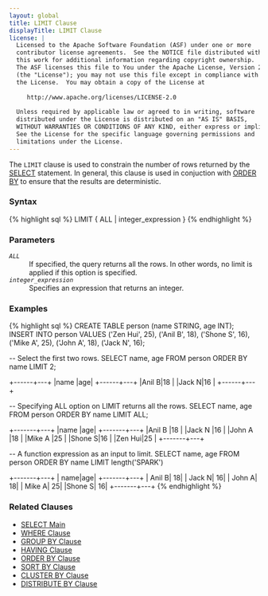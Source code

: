 ```yaml
---
layout: global
title: LIMIT Clause
displayTitle: LIMIT Clause
license: |
  Licensed to the Apache Software Foundation (ASF) under one or more
  contributor license agreements.  See the NOTICE file distributed with
  this work for additional information regarding copyright ownership.
  The ASF licenses this file to You under the Apache License, Version 2.0
  (the "License"); you may not use this file except in compliance with
  the License.  You may obtain a copy of the License at
 
     http://www.apache.org/licenses/LICENSE-2.0
 
  Unless required by applicable law or agreed to in writing, software
  distributed under the License is distributed on an "AS IS" BASIS,
  WITHOUT WARRANTIES OR CONDITIONS OF ANY KIND, either express or implied.
  See the License for the specific language governing permissions and
  limitations under the License.
---
```

The <code>LIMIT</code> clause is used to constrain the number of rows returned by
the [SELECT](sql-ref-syntax-qry-select.html) statement. In general, this clause
is used in conjuction with [ORDER BY](sql-ref-syntax-qry-select-orderby.html) to
ensure that the results are deterministic.

### Syntax
{% highlight sql %}
LIMIT { ALL | integer_expression }
{% endhighlight %}

### Parameters
<dl>
  <dt><code><em>ALL</em></code></dt>
  <dd>
    If specified, the query returns all the rows. In other words, no limit is applied if this
    option is specified.
  </dd>
  <dt><code><em>integer_expression</em></code></dt>
  <dd>
    Specifies an expression that returns an integer. 
  </dd>
</dl>

### Examples
{% highlight sql %}
CREATE TABLE person (name STRING, age INT);
INSERT INTO person VALUES
    ('Zen Hui', 25), 
    ('Anil B', 18), 
    ('Shone S', 16), 
    ('Mike A', 25),
    ('John A', 18), 
    ('Jack N', 16);
                        
-- Select the first two rows.
SELECT name, age FROM person ORDER BY name LIMIT 2;

  +------+---+
  |name  |age|
  +------+---+
  |Anil B|18 |
  |Jack N|16 |
  +------+---+

-- Specifying ALL option on LIMIT returns all the rows.
SELECT name, age FROM person ORDER BY name LIMIT ALL;

  +-------+---+
  |name   |age|
  +-------+---+
  |Anil B |18 |
  |Jack N |16 |
  |John A |18 |
  |Mike A |25 |
  |Shone S|16 |
  |Zen Hui|25 |
  +-------+---+

-- A function expression as an input to limit.
SELECT name, age FROM person ORDER BY name LIMIT length('SPARK')

  +-------+---+
  |   name|age|
  +-------+---+
  | Anil B| 18|
  | Jack N| 16|
  | John A| 18|
  | Mike A| 25|
  |Shone S| 16|
  +-------+---+
{% endhighlight %}

### Related Clauses
- [SELECT Main](sql-ref-syntax-qry-select.html)
- [WHERE Clause](sql-ref-syntax-qry-select-where.html)
- [GROUP BY Clause](sql-ref-syntax-qry-select-groupby.html)
- [HAVING Clause](sql-ref-syntax-qry-select-having.html)
- [ORDER BY Clause](sql-ref-syntax-qry-select-orderby.html)
- [SORT BY Clause](sql-ref-syntax-qry-select-sortby.html)
- [CLUSTER BY Clause](sql-ref-syntax-qry-select-clusterby.html)
- [DISTRIBUTE BY Clause](sql-ref-syntax-qry-select-distribute-by.html)
